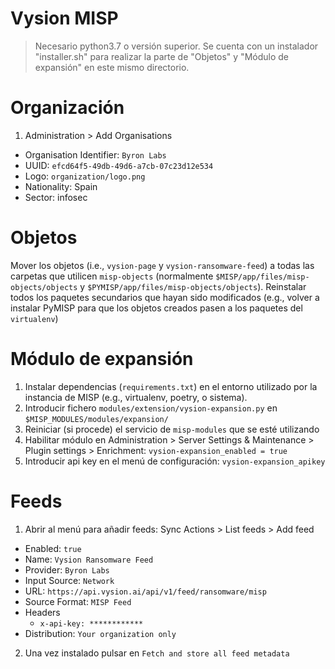 # Vysion MISP

> Necesario python3.7 o versión superior.
> Se cuenta con un instalador "installer.sh" para realizar la parte de "Objetos" y "Módulo de expansión" en este mismo directorio.

# Organización

1. Administration > Add Organisations

- Organisation Identifier: `Byron Labs`
- UUID: `efcd64f5-49db-49d6-a7cb-07c23d12e534`
- Logo: `organization/logo.png`
- Nationality: Spain
- Sector: infosec

# Objetos

Mover los objetos (i.e., `vysion-page` y `vysion-ransomware-feed`) a todas las carpetas que utilicen `misp-objects` (normalmente `$MISP/app/files/misp-objects/objects` y `$PYMISP/app/files/misp-objects/objects`). Reinstalar todos los paquetes secundarios que hayan sido modificados (e.g., volver a instalar PyMISP para que los objetos creados pasen a los paquetes del `virtualenv`)

# Módulo de expansión

1. Instalar dependencias (`requirements.txt`) en el entorno utilizado por la instancia de MISP (e.g., virtualenv, poetry, o sistema).
2. Introducir fichero `modules/extension/vysion-expansion.py` en `$MISP_MODULES/modules/expansion/`
3. Reiniciar (si procede) el servicio de `misp-modules` que se esté utilizando
4. Habilitar módulo en Administration > Server Settings & Maintenance > Plugin settings  > Enrichment: `vysion-expansion_enabled = true`
5. Introducir api key en el menú de configuración: `vysion-expansion_apikey`

# Feeds


1. Abrir al menú para añadir feeds: Sync Actions > List feeds > Add feed

- Enabled: `true`
- Name: `Vysion Ransomware Feed`
- Provider: `Byron Labs`
- Input Source: `Network`
- URL: `https://api.vysion.ai/api/v1/feed/ransomware/misp`
- Source Format: `MISP Feed`
- Headers
    - `x-api-key: ************`
- Distribution: `Your organization only`

2. Una vez instalado pulsar en `Fetch and store all feed metadata`
